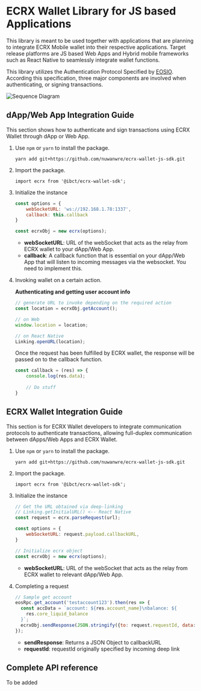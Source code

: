 # ECRX Wallet Library for JS based Applications

This library is meant to be used together with applications that are planning to integrate ECRX Mobile wallet into their respective applications. Target release platforms are JS based Web Apps and Hybrid mobile frameworks such as React Native to seamlessly integrate wallet functions.

This library utilizes the Authentication Protocol Specified by [EOSIO](https://github.com/EOSIO/eosio-authentication-transport-protocol-spec). According this specification, three major components are involved when authenticating, or signing transactions.

![Sequence Diagram](https://i.imgur.com/YDT4C0T.png)


## dApp/Web App Integration Guide

This section shows how to authenticate and sign transactions using ECRX Wallet through dApp or Web App.

1. Use ```npm``` or ```yarn``` to install the package.

    `yarn add git+https://github.com/nuwanwre/ecrx-wallet-js-sdk.git`

2. Import the package.
   
    `import ecrx from '@ibct/ecrx-wallet-sdk';`

3. Initialize the instance
    ``` js
    const options = {
        webSocketURL: 'ws://192.168.1.78:1337',
        callback: this.callback
    }

    const ecrxObj = new ecrx(options);
    ```

    * **webSocketURL**: URL of the webSocket that acts as the relay from ECRX wallet to your dApp/Web App.
    * **callback**: A callback function that is essential on your dApp/Web App that will listen to incoming messages via the websocket. You need to implement this.

4. Invoking wallet on a certain action.

    **Authenticating and getting user account info**
    ```js
    // generate URL to invoke depending on the required action
    const location = ecrxObj.getAccount();

    // on Web
    window.location = location;

    // on React Native
    Linking.openURL(location);
    ```

    Once the request has been fulfilled by ECRX wallet, the response will be passed on to the callback function.
    ```js
    const callback = (res) => {
        console.log(res.data);
        
        // Do stuff
    }
    ```

## ECRX Wallet Integration Guide

This section is for ECRX Wallet developers to integrate communication protocols to authenticate transactions, allowing full-duplex communication between dApps/Web Apps and ECRX Wallet.

1. Use ```npm``` or ```yarn``` to install the package.

    `yarn add git+https://github.com/nuwanwre/ecrx-wallet-js-sdk.git`

2. Import the package.
   
    `import ecrx from '@ibct/ecrx-wallet-sdk';`

3. Initialize the instance
    ``` js
    // Get the URL obtained via deep-linking
    // Linking.getInitialURL() <-- React Native
    const request = ecrx.parseRequest(url);

    const options = {
        webSocketURL: request.payload.callbackURL,
    }

    // Initialize ecrx object
    const ecrxObj = new ecrx(options);
    ```

    * **webSocketURL**: URL of the webSocket that acts as the relay from ECRX wallet to relevant dApp/Web App.

4. Completing a request
    ```js
    // Sample get account
    eosRpc.get_account('testaccount123').then(res => {
      const accData = `account: ${res.account_name}\nbalance: ${
        res.core_liquid_balance
      }`;
      ecrxObj.sendResponse(JSON.stringify({to: request.requestId, data: accData}));
    });
    ```

    * **sendResponse**: Returns a JSON Object to callbackURL
    * **requestId**: requestId originally specified by incoming deep link

## Complete API reference

To be added 
